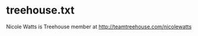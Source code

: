 treehouse.txt
=============

Nicole Watts is Treehouse member at http://teamtreehouse.com/nicolewatts